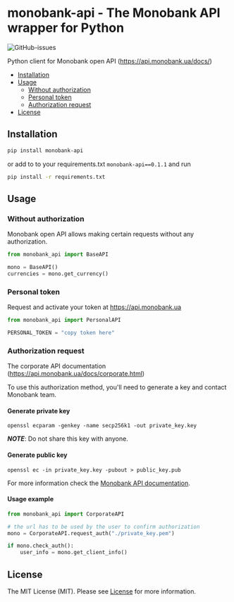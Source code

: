 # monobank-api - The Monobank API wrapper for Python

![GitHub-issues](https://img.shields.io/github/issues/edicasoft/monobank-api)

Python client for Monobank open API (https://api.monobank.ua/docs/)

* [Installation](#Installation)
* [Usage](#usage)
    * [Without authorization](#Without-authorization)
    * [Personal token](#Personal-token)
    * [Authorization request](#Authorization-request)
* [License](#license)

## Installation

```bash
pip install monobank-api
```

or add to to your requirements.txt `monobank-api==0.1.1` and run

```bash
pip install -r requirements.txt
```

## Usage

### Without authorization

Monobank open API allows making certain requests without any authorization.

```python
from monobank_api import BaseAPI

mono = BaseAPI()
currencies = mono.get_currency()
```

### Personal token

Request and activate your token at https://api.monobank.ua

```python
from monobank_api import PersonalAPI

PERSONAL_TOKEN = "copy token here"
```

### Authorization request

The corporate API documentation (https://api.monobank.ua/docs/corporate.html)

To use this authorization method, you'll need to generate a key and contact Monobank team.

#### Generate private key 
```shell script
openssl ecparam -genkey -name secp256k1 -out private_key.key
```
***NOTE***: Do not share this key with anyone.

#### Generate public key
```shell script
openssl ec -in private_key.key -pubout > public_key.pub
```

For more information check the [Monobank API documentation](https://api.monobank.ua/docs/corporate.html).

#### Usage example

```python
from monobank_api import CorporateAPI

# the url has to be used by the user to confirm authorization
mono = CorporateAPI.request_auth("./private_key.pem")

if mono.check_auth():
    user_info = mono.get_client_info()
```

## License

The MIT License (MIT). Please see [License](LICENSE) for more information.